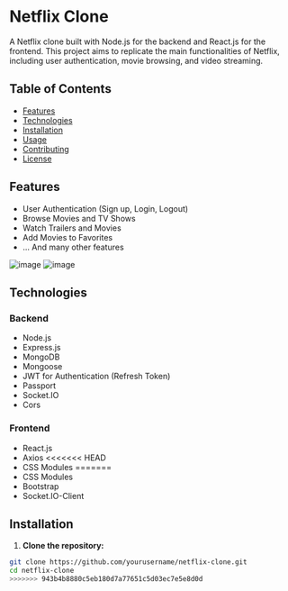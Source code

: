 # Netflix Clone

A Netflix clone built with Node.js for the backend and React.js for the frontend. This project aims to replicate the main functionalities of Netflix, including user authentication, movie browsing, and video streaming.

## Table of Contents

- [Features](#features)
- [Technologies](#technologies)
- [Installation](#installation)
- [Usage](#usage)
- [Contributing](#contributing)
- [License](#license)

## Features

- User Authentication (Sign up, Login, Logout)
- Browse Movies and TV Shows
- Watch Trailers and Movies
- Add Movies to Favorites
- ...
And many other features

![image](https://github.com/user-attachments/assets/8f07d38a-ddb9-4ddd-a180-892c7043d8a1)
![image](https://github.com/user-attachments/assets/387b89cc-8935-4742-a6b7-e7c98e6acd99)


## Technologies

### Backend
- Node.js
- Express.js
- MongoDB
- Mongoose
- JWT for Authentication (Refresh Token)
- Passport
- Socket.IO
- Cors
### Frontend
- React.js
- Axios
<<<<<<< HEAD
- CSS Modules
=======
- CSS Modules
- Bootstrap
- Socket.IO-Client
## Installation

1. **Clone the repository:**

```sh
git clone https://github.com/yourusername/netflix-clone.git
cd netflix-clone
>>>>>>> 943b4b8880c5eb180d7a77651c5d03ec7e5e8d0d
